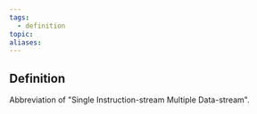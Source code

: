 ```yaml
---
tags:
  - definition
topic: 
aliases:
---
```

## Definition
Abbreviation of "Single Instruction-stream Multiple Data-stream".